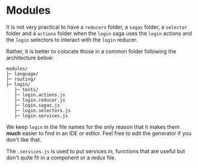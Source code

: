 # Modules

It is not very practical to have a `reducers` folder, a `sagas` folder, a `selector` folder and a `actions` folder when the `login` saga uses the `login` actions and the `login` selectors to interact with the `login` reducer.

Rather, it is better to colocate those in a common folder following the architecture below:

```
modules/
├─ language/
├─ routing/
├─ login/
   ├─ tests/
   ├─ login.actions.js
   ├─ login.reducer.js
   ├─ login.sagas.js
   ├─ login.selectors.js
   ├─ login.services.js
```

We keep `login` in the file names for the only reason that it makes them **much** easier to find in an IDE or editor. Feel free to edit the generator if you don't like that.

The `.services.js` is used to put services in, functions that are useful but don't quite fit in a component or a redux file.
